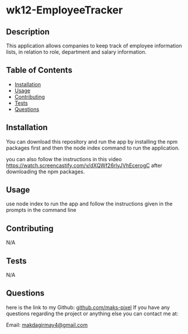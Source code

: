 # wk12-EmployeeTracker

## Description
 
 This application allows companies to keep track of employee information lists, in relation to role, department and salary information.

 ## Table of Contents
 * [Installation](#Installation)
 * [Usage](#Usage)
 * [Contributing](#Contributing)
 * [Tests](#Tests)
 * [Questions](#Questions)
 
 ## Installation
 You can download this repository and run the app by installing the npm packages first and then the node index command to run the application.

 you can also follow the instructions in this video https://watch.screencastify.com/v/dXQWf26rlyJVhEcerogC
 after downloading the npm packages.

 ## Usage
 use node index to run the app and follow the instructions given in the prompts in the command line 
 
 ## Contributing
 N/A

 ## Tests
 N/A

 ## Questions
 here is the link to my Github: [github.com/maks-pixel](github.com/maks-pixel)
 If you have any questions regarding the project or anything else you can contact me at:
 
  Email: [makdagirmay4@gmail.com](makdagirmay4@gmail.com) 
